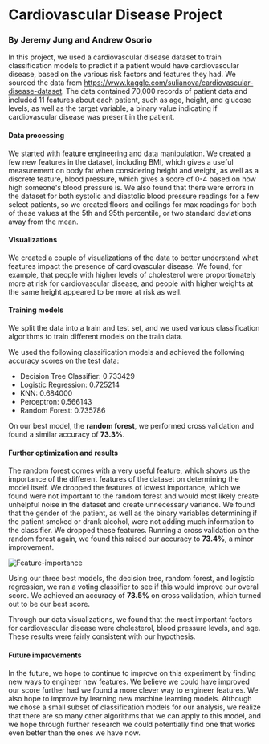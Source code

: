# Cardiovascular Disease Project
### By Jeremy Jung and Andrew Osorio

In this project, we used a cardiovascular disease dataset to train classification models to predict if a patient would have cardiovascular disease, based on the various risk factors and features they had. We sourced the data from https://www.kaggle.com/sulianova/cardiovascular-disease-dataset. The data contained 70,000 records of patient data and included 11 features about each patient, such as age, height, and glucose levels, as well as the target variable, a binary value indicating if cardiovascular disease was present in the patient.

#### Data processing
We started with feature engineering and data manipulation. We created a few new features in the dataset, including BMI, which gives a useful measurement on body fat when considering height and weight, as well as a discrete feature, blood pressure, which gives a score of 0-4 based on how high someone's blood pressure is. We also found that there were errors in the dataset for both systolic and diastolic blood pressure readings for a few select patients, so we created floors and ceilings for max readings for both of these values at the 5th and 95th percentile, or two standard deviations away from the mean.

#### Visualizations
We created a couple of visualizations of the data to better understand what features impact the presence of cardiovascular disease. We found, for example, that people with higher levels of cholesterol were proportionately more at risk for cardiovascular disease, and people with higher weights at the same height appeared to be more at risk as well.

#### Training models
We split the data into a train and test set, and we used various classification algorithms to train different models on the train data.

We used the following classification models and achieved the following accuracy scores on the test data:
* Decision Tree Classifier: 0.733429
* Logistic Regression: 0.725214
* KNN: 0.684000
* Perceptron: 0.566143
* Random Forest: 0.735786

On our best model, the __random forest__, we performed cross validation and found a similar accuracy of __73.3%__.

#### Further optimization and results
The random forest comes with a very useful feature, which shows us the importance of the different features of the dataset on determining the model itself. We dropped the features of lowest importance, which we found were not important to the random forest and would most likely create unhelpful noise in the dataset and create unnecessary variance. We found that the gender of the patient, as well as the binary variables determining if the patient smoked or drank alcohol, were not adding much information to the classifier. We dropped these features. Running a cross validation on the random forest again, we found this raised our accuracy to __73.4%__, a minor improvement.

![Feature-importance](https://github.com/triple-jay/cardio/Images/featureimportance.png)

Using our three best models, the decision tree, random forest, and logistic regression, we ran a voting classifier to see if this would improve our overal score. We achieved an accuracy of __73.5%__ on cross validation, which turned out to be our best score.

Through our data visualizations, we found that the most important factors for cardiovascular disease were cholesterol, blood pressure levels, and age. These results were fairly consistent with our hypothesis. 

#### Future improvements
In the future, we hope to continue to improve on this experiment by finding new ways to engineer new features. We believe we could have improved our score further had we found a more clever way to engineer features. We also hope to improve by learning new machine learning models. Although we chose a small subset of classification models for our analysis, we realize that there are so many other algorithms that we can apply to this model, and we hope through further research we could potentially find one that works even better than the ones we have now.
